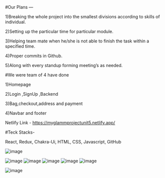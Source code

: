#Our Plans —


1)Breaking the whole project into the smallest divisions according to skills of individual.


2)Setting up the particular time for particular module.


3)Helping team mate when he/she is not able to finish the task within a specified time.


4)Proper commits in Github.


5)Along with every standup forming meeting’s as needed.




#We were team of 4 have done 

1)Homepage 

2)Login ,SignUp ,Backend 

3)Bag,checkout,address and payment  

4)Navbar and footer 



Netlify Link - <a href="https://myglammprojectunit5.netlify.app/">https://myglammprojectunit5.netlify.app/</a>

#Teck Stacks-

React, Redux, Chakra-Ui, HTML, CSS, Javascript, GitHub

![image](https://user-images.githubusercontent.com/99542723/180635982-c1c48b2c-fc50-4a0f-93fd-3e3fce86d860.png)

![image](https://user-images.githubusercontent.com/99542723/180635905-9194df1b-8d53-4108-b2db-744f1cc8badb.png)
![image](https://user-images.githubusercontent.com/99542723/180635918-11d138d4-fd7a-410b-9661-76490b13f293.png)
![image](https://user-images.githubusercontent.com/99542723/180635924-ca287ac2-fa1a-4daf-9153-9d9deb354653.png)
![image](https://user-images.githubusercontent.com/99542723/180635930-84865d4a-2d40-4cc1-b662-d0081408cd4f.png)
![image](https://user-images.githubusercontent.com/99542723/180636030-661acf5c-1696-4251-b543-fc4351a472e4.png)

![image](https://user-images.githubusercontent.com/99542723/180635937-b9e64c02-ece9-4b3f-bf89-9e30552ac6bb.png)
